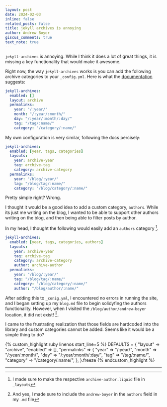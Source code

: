 ```yaml
---
layout: post
date: 2024-02-03
inline: false
related_posts: false
title: jekyll archives is annoying
author: Andrew Boyer
giscus_comments: true
text_note: true
---
```


`jekyll-archives` is annoying. While I think it does a lot of great things, it is missing a key functionality that would make it awesome.

Right now, the way `jekyll-archives` works is you can add the following archive categories to your `_config.yml`. Here is what the [documentation](https://github.com/jekyll/jekyll-archives/blob/master/docs/configuration.md) suggests:

```yml
jekyll-archives:
  enabled: []
  layout: archive
  permalinks:
    year: "/:year/"
    month: "/:year/:month/"
    day: "/:year/:month/:day/"
    tag: "/tag/:name/"
    category: "/category/:name/"
```

My own configuration is very similar, following the docs percisely:

```yml
jekyll-archives:
  enabled: [year, tags, categories]
  layouts:
    year: archive-year
    tag: archive-tag
    category: archive-category
  permalinks:
    year: "/blog/:year/"
    tag: "/blog/tag/:name/"
    category: "/blog/category/:name/"
```

Pretty simple right? Wrong.

I thought it would be a good idea to add a custom category, `authors`. While its just me writing on the blog, I wanted to be able to support other authors writing on the blog, and then being able to filter posts by author.

In my head, I thought the following would easily add an `authors` category [^1].

```yml
jekyll-archives:
  enabled: [year, tags, categories, authors]
  layouts:
    year: archive-year
    tag: archive-tag
    category: archive-category
    author: archive-author
  permalinks:
    year: "/blog/:year/"
    tag: "/blog/tag/:name/"
    category: "/blog/category/:name/"
    author: "/blog/author/:name/"
```

After adding this to `_conig.yml`, I encountered no errors in running the site, and I began setting up my `blog.md` file to begin solidyfing the authors functionality. However, when I visited the `/blog/author/andrew-boyer` location, it did not exist! [^2].

I came to the frustrating realization that those fields are hardcoded into the library and custom categories cannot be added. Seems like it would be a simple thing to do?

{% custom_highlight ruby linenos start_line=5 %}
DEFAULTS = {
"layout" => "archive",
"enabled" => [],
"permalinks" => {
"year" => "/:year/",
"month" => "/:year/:month/",
"day" => "/:year/:month/:day/",
"tag" => "/tag/:name/",
"category" => "/category/:name/",
},
}.freeze
{% endcustom_highlight %}

<hr>

[^1]: I made sure to make the respective `archive-author.liquid` file in `_layouts`
[^2]: And yes, I made sure to include the `andrew-boyer` in the `authors` field in my `.md` file
